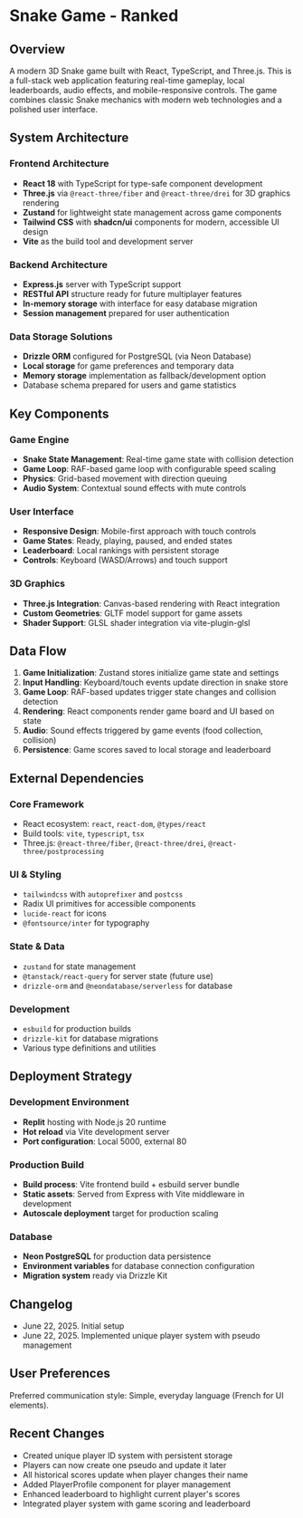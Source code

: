# Snake Game - Ranked

## Overview
A modern 3D Snake game built with React, TypeScript, and Three.js. This is a full-stack web application featuring real-time gameplay, local leaderboards, audio effects, and mobile-responsive controls. The game combines classic Snake mechanics with modern web technologies and a polished user interface.

## System Architecture

### Frontend Architecture
- **React 18** with TypeScript for type-safe component development
- **Three.js** via `@react-three/fiber` and `@react-three/drei` for 3D graphics rendering
- **Zustand** for lightweight state management across game components
- **Tailwind CSS** with **shadcn/ui** components for modern, accessible UI design
- **Vite** as the build tool and development server

### Backend Architecture
- **Express.js** server with TypeScript support
- **RESTful API** structure ready for future multiplayer features
- **In-memory storage** with interface for easy database migration
- **Session management** prepared for user authentication

### Data Storage Solutions
- **Drizzle ORM** configured for PostgreSQL (via Neon Database)
- **Local storage** for game preferences and temporary data
- **Memory storage** implementation as fallback/development option
- Database schema prepared for users and game statistics

## Key Components

### Game Engine
- **Snake State Management**: Real-time game state with collision detection
- **Game Loop**: RAF-based game loop with configurable speed scaling
- **Physics**: Grid-based movement with direction queuing
- **Audio System**: Contextual sound effects with mute controls

### User Interface
- **Responsive Design**: Mobile-first approach with touch controls
- **Game States**: Ready, playing, paused, and ended states
- **Leaderboard**: Local rankings with persistent storage
- **Controls**: Keyboard (WASD/Arrows) and touch support

### 3D Graphics
- **Three.js Integration**: Canvas-based rendering with React integration
- **Custom Geometries**: GLTF model support for game assets
- **Shader Support**: GLSL shader integration via vite-plugin-glsl

## Data Flow

1. **Game Initialization**: Zustand stores initialize game state and settings
2. **Input Handling**: Keyboard/touch events update direction in snake store
3. **Game Loop**: RAF-based updates trigger state changes and collision detection
4. **Rendering**: React components render game board and UI based on state
5. **Audio**: Sound effects triggered by game events (food collection, collision)
6. **Persistence**: Game scores saved to local storage and leaderboard

## External Dependencies

### Core Framework
- React ecosystem: `react`, `react-dom`, `@types/react`
- Build tools: `vite`, `typescript`, `tsx`
- Three.js: `@react-three/fiber`, `@react-three/drei`, `@react-three/postprocessing`

### UI & Styling
- `tailwindcss` with `autoprefixer` and `postcss`
- Radix UI primitives for accessible components
- `lucide-react` for icons
- `@fontsource/inter` for typography

### State & Data
- `zustand` for state management
- `@tanstack/react-query` for server state (future use)
- `drizzle-orm` and `@neondatabase/serverless` for database

### Development
- `esbuild` for production builds
- `drizzle-kit` for database migrations
- Various type definitions and utilities

## Deployment Strategy

### Development Environment
- **Replit** hosting with Node.js 20 runtime
- **Hot reload** via Vite development server
- **Port configuration**: Local 5000, external 80

### Production Build
- **Build process**: Vite frontend build + esbuild server bundle
- **Static assets**: Served from Express with Vite middleware in development
- **Autoscale deployment** target for production scaling

### Database
- **Neon PostgreSQL** for production data persistence
- **Environment variables** for database connection configuration
- **Migration system** ready via Drizzle Kit

## Changelog
- June 22, 2025. Initial setup
- June 22, 2025. Implemented unique player system with pseudo management

## User Preferences
Preferred communication style: Simple, everyday language (French for UI elements).

## Recent Changes
- Created unique player ID system with persistent storage
- Players can now create one pseudo and update it later
- All historical scores update when player changes their name
- Added PlayerProfile component for player management
- Enhanced leaderboard to highlight current player's scores
- Integrated player system with game scoring and leaderboard